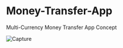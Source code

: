 # Money-Transfer-App
Multi-Currency Money Transfer App Concept

![Capture](https://github.com/ahrana/Money-Transfer-App/assets/8151183/44cc7bf5-4eb2-4a3d-a114-c65bfcc5a26b)
